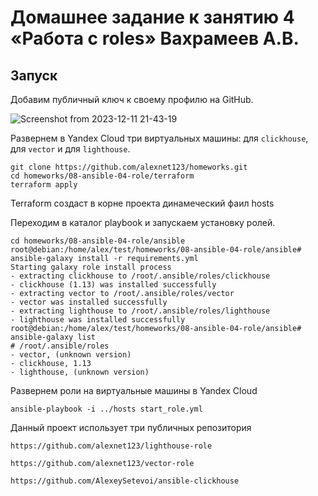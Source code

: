 # Домашнее задание к занятию 4 «Работа с roles» Вахрамеев А.В.

## Запуск  

Добавим публичный ключ к своему профилю на GitHub.

![Screenshot from 2023-12-11 21-43-19](https://github.com/alexnet123/homeworks/assets/75438030/f8cab896-9436-4f8f-9cd6-4b501156a0f2)


Развернем в Yandex Cloud три виртуальных машины: для `clickhouse`, для `vector` и для `lighthouse`.

```
git clone https://github.com/alexnet123/homeworks.git
cd homeworks/08-ansible-04-role/terraform
terraform apply
```
Terraform создаст в корне проекта динамеческий фаил hosts

Переходим в каталог playbook и запускаем установку ролей.

```
cd homeworks/08-ansible-04-role/ansible
root@debian:/home/alex/test/homeworks/08-ansible-04-role/ansible# ansible-galaxy install -r requirements.yml
Starting galaxy role install process
- extracting clickhouse to /root/.ansible/roles/clickhouse
- clickhouse (1.13) was installed successfully
- extracting vector to /root/.ansible/roles/vector
- vector was installed successfully
- extracting lighthouse to /root/.ansible/roles/lighthouse
- lighthouse was installed successfully
root@debian:/home/alex/test/homeworks/08-ansible-04-role/ansible# ansible-galaxy list
# /root/.ansible/roles
- vector, (unknown version)
- clickhouse, 1.13
- lighthouse, (unknown version)

```
Развернем роли на виртуальные машины в Yandex Cloud

```
ansible-playbook -i ../hosts start_role.yml
```

Данный проект использует три публичных репозитория

```
https://github.com/alexnet123/lighthouse-role
```

```
https://github.com/alexnet123/vector-role
```

```
https://github.com/AlexeySetevoi/ansible-clickhouse
```
